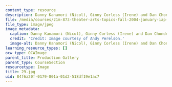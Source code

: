 ```yaml
---
content_type: resource
description: Danny Kanamori (Nicol), Ginny Corless (Irene) and Dan Chonde (James).
file: /media/courses/21m-873-theater-arts-topics-fall-2004-january-iap-2005/84f6a20f0179801a01d2518df19e1ac7_29.jpg
file_type: image/jpeg
image_metadata:
  caption: Danny Kanamori (Nicol), Ginny Corless (Irene) and Dan Chonde (James).
  credit: 'Credit: Image courtesy of Andy Perelson.'
  image-alt: Danny Kanamori (Nicol), Ginny Corless (Irene) and Dan Chonde (James).
learning_resource_types: []
ocw_type: OCWImage
parent_title: Production Gallery
parent_type: CourseSection
resourcetype: Image
title: 29.jpg
uid: 84f6a20f-0179-801a-01d2-518df19e1ac7
---
```

